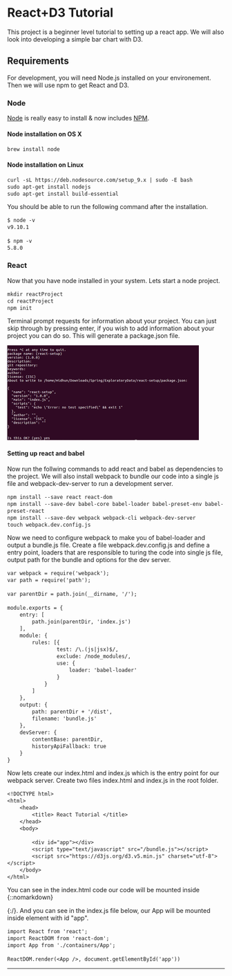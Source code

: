 # React+D3 Tutorial

This project is a beginner level tutorial to setting up a react app. We will also look into developing a simple bar chart with D3.

## Requirements

For development, you will need Node.js installed on your environement. Then we will use npm to get React and D3.

### Node

[Node](http://nodejs.org/) is really easy to install & now includes [NPM](https://npmjs.org/).

#### Node installation on OS X

    brew install node

#### Node installation on Linux

    curl -sL https://deb.nodesource.com/setup_9.x | sudo -E bash 
    sudo apt-get install nodejs
    sudo apt-get install build-essential

You should be able to run the following command after the installation.

    $ node -v
    v9.10.1

    $ npm -v
    5.8.0

### React

Now that you have node installed in your system. Lets start a node project.

    mkdir reactProject
	cd reactProject
	npm init

Terminal prompt requests for information about your project. You can just skip through by pressing enter, if you wish to add information about your project you can do so. This will generate a package.json file.

![node setup image](node_setup.png)

#### Setting up react and babel

Now run the follwing commands to add react and babel as dependencies to the project. We will also install webpack to bundle our code into a single js file and webpack-dev-server to run a development server.

	npm install --save react react-dom
	npm install --save-dev babel-core babel-loader babel-preset-env babel-preset-react
	npm install --save-dev webpack webpack-cli webpack-dev-server
	touch webpack.dev.config.js

Now we need to configure webpack to make you of babel-loader and output a bundle.js file. Create a file webpack.dev.config.js and define a entry point, loaders that are responsible to turing the code into single js file, output path for the bundle and options for the dev server.

	var webpack = require('webpack');
	var path = require('path');

	var parentDir = path.join(__dirname, '/');

	module.exports = {
	    entry: [
	        path.join(parentDir, 'index.js')
	    ],
	    module: {
	        rules: [{
	                test: /\.(js|jsx)$/,
	                exclude: /node_modules/,
	                use: {
	                    loader: 'babel-loader'
	                }
	            }
	        ]
	    },
	    output: {
	        path: parentDir + '/dist',
	        filename: 'bundle.js'
	    },
	    devServer: {
	        contentBase: parentDir,
	        historyApiFallback: true
	    }
	}


Now lets create our index.html and index.js which is the entry point for our webpack server. Create two files index.html and index.js in the root folder.

	<!DOCTYPE html>
	<html>
	    <head>
	        <title> React Tutorial </title>
	    </head>
	    <body>

	        <div id="app"></div>
	        <script type="text/javascript" src="/bundle.js"></script>
	        <script src="https://d3js.org/d3.v5.min.js" charset="utf-8"></script>
	    </body>
	</html>

You can see in the index.html code our code will be mounted inside {::nomarkdown}<div id="app"></div>{:/}. And you can see in the index.js file below, our App will be mounted inside element with id "app".

	import React from 'react';
	import ReactDOM from 'react-dom';
	import App from './containers/App';

	ReactDOM.render(<App />, document.getElementById('app'))

---
